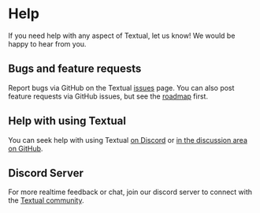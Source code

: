 # Help

If you need help with any aspect of Textual, let us know! We would be happy to hear from you.

## Bugs and feature requests

Report bugs via GitHub on the Textual [issues](https://github.com/Textualize/textual/issues) page. You can also post feature requests via GitHub issues, but see the [roadmap](./roadmap.md) first.

## Help with using Textual

You can seek help with using Textual [on Discord](https://discord.gg/jQeB3vB8) 
or [in the discussion area on GitHub](https://github.com/Textualize/textual/discussions).

## Discord Server

For more realtime feedback or chat, join our discord server to connect with the [Textual community](https://discord.gg/Enf6Z3qhVr).
